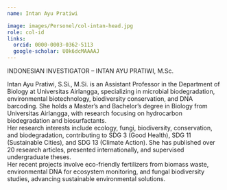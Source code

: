 ```yaml
---
name: Intan Ayu Pratiwi

image: images/Personel/col-intan-head.jpg
role: col-id
links:
  orcid: 0000-0003-0362-5113
  google-scholar: U0k6dcMAAAAJ
---
```

INDONESIAN INVESTIGATOR – INTAN AYU PRATIWI, M.Sc.

Intan Ayu Pratiwi, S.Si., M.Si. is an Assistant Professor in the Department of Biology at Universitas Airlangga, specializing in microbial biodegradation, environmental biotechnology, biodiversity conservation, and DNA barcoding. She holds a Master’s and Bachelor’s degree in Biology from Universitas Airlangga, with research focusing on hydrocarbon biodegradation and biosurfactants.
<br>
Her research interests include ecology, fungi, biodiversity, conservation, and biodegradation, contributing to SDG 3 (Good Health), SDG 11 (Sustainable Cities), and SDG 13 (Climate Action). She has published over 20 research articles, presented internationally, and supervised undergraduate theses.
<br>
Her recent projects involve eco-friendly fertilizers from biomass waste, environmental DNA for ecosystem monitoring, and fungal biodiversity studies, advancing sustainable environmental solutions.

